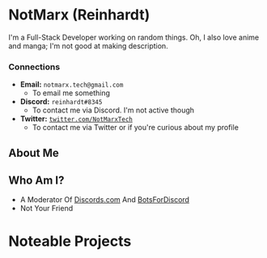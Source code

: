# NotMarx (Reinhardt)
I'm a Full-Stack Developer working on random things. Oh, I also love anime and manga; I'm not good at making description.

### Connections

- **Email:** `notmarx.tech@gmail.com`
   - To email me something
- **Discord:** `reinhardt#8345`
   - To contact me via Discord. I'm not active though
- **Twitter:** [`twitter.com/NotMarxTech`](https://twitter.com/NotMarxTech)
   - To contact me via Twitter or if you're curious about my profile 

## About Me

## Who Am I?

- A Moderator Of [Discords.com](https://discords.com) And [BotsForDiscord](https://discords.com/bots)
- Not Your Friend

# Noteable Projects

